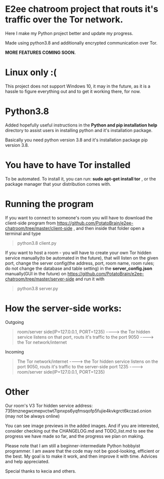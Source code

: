 # E2ee chatroom project that routs it's traffic over the Tor network.
Here I make my Python project better and update my progress.

Made using python3.8 and additionally encrypted communication over Tor.

**MORE FEATURES COMING SOON.**

# Linux only :(
This project does not support Windows 10, it may in the future, as it is a hassle to figure everything out and to get it working there, for now.

# Python3.8
Added hopefully useful instructions in the **Python and pip installation help** directory to assist users in installing python and it's installation package.

Basically you need python version 3.8 and it's installation package pip version 3.8.

# You have to have Tor installed
To be automated.
To install it, you can run: **sudo apt-get install tor** , or the package manager that your distribution comes with.

# Running the program
If you want to connect to someone's room you will have to download the client-side program from https://github.com/PotatoBrain/e2ee-chatroom/tree/master/client-side , and then inside that folder open a terminal and type 
> python3.8 client.py

If you want to host a room - you will have to create your own Tor hidden service manually(to be automated in the future), that will listen on the given port, change the server config(the address, port, room name, room rules; do not change the database and table setting) in the **server_config.json** manually(GUI in the future) on https://github.com/PotatoBrain/e2ee-chatroom/tree/master/server-side and run it with 
> python3.8 server.py

# How the server-side works:
Outgoing
> room/server side(IP=127.0.0.1, PORT=1235) ----> the Tor hidden service listens on that port, routs it's traffic to the port 9050 ---->  the Tor network/internet

Incoming
> The Tor network/internet ----> the Tor hidden service listens on the port 9050, routs it's traffic to the server-side port 1235 ----> room/server side(IP=127.0.0.1, PORT=1235)

# Other
Our room's V3 Tor hidden service address: 735tmznegwcmepvctwt7ipnxps6yqfmsqofp5fujie4kvkgrct6kczad.onion
(may not be always online)

You can see image previews in the added images.
And if you are interested, consider checking out the CHANGELOG.md and TODO_list.md to see the progress we have made so far, and the progress we plan on making.

Please note that I am still a beginner-intermediate Python hobbyist programmer.
I am aware that the code may not be good-looking, efficient or the best. My goal is to make it work, and then improve it with time.
Advices and help appreciated.

Special thanks to kecia and others.
